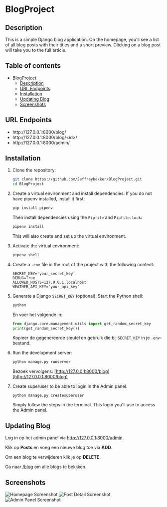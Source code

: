 # BlogProject

## Description
<p>This is a simple Django blog application. On the homepage, you'll see a list of all blog posts with their titles and a short preview. Clicking on a blog post will take you to the full article.</p>

## Table of contents
* [BlogProject](#blogproject)
  * [Description](#description)
  * [URL Endpoints](#url-endpoints)
  * [Installation](#installation)
  * [Updating Blog](#updating-blog)
  * [Screenshots](#screenshots)

## URL Endpoints
<ul>
  <li>http://127.0.0.1:8000/blog/</li>
  <li>http://127.0.0.1:8000/blog/&lt;id&gt;/</li>
  <li>http://127.0.0.1:8000/admin/</li>
</ul>

## Installation
1. Clone the repository:
    ```bash
    git clone https://github.com/Jeffreybekker/BlogProject.git
    cd BlogProject
    ```

2. Create a virtual environment and install dependencies:
    If you do not have pipenv installed, install it first:
    ```bash
    pip install pipenv
    ```
    Then install dependencies using the `Pipfile` and `Pipfile.lock`:
    ```bash
    pipenv install
    ```
    This will also create and set up the virtual environment.

3. Activate the virtual environment:
    ```bash
    pipenv shell
    ```

4. Create a `.env` file in the root of the project with the following content:
    ```env
    SECRET_KEY='your_secret_key'
    DEBUG=True
    ALLOWED_HOSTS=127.0.0.1,localhost
    WEATHER_API_KEY='your_api_key'
    ```

5. Generate a Django `SECRET_KEY` (optional):
    Start the Python shell:
    ```bash
    python
    ```
    En voer het volgende in:
    ```python
    from django.core.management.utils import get_random_secret_key
    print(get_random_secret_key())
    ```
    Kopieer de gegenereerde sleutel en gebruik die bij `SECRET_KEY` in je `.env`-bestand.

6. Run the development server:
    ```bash
    python manage.py runserver
    ```
    Bezoek vervolgens: [http://127.0.0.1:8000/blog](http://127.0.0.1:8000/blog)

7. Create superuser to be able to login in the Admin panel:
    ```
    python manage.py createsuperuser
    ```
    Simply follow the steps in the terminal. This login you'll use to access the Admin panel.

## Updating Blog
<p>Log in op het admin panel via <a href="http://127.0.0.1:8000/admin">http://127.0.0.1:8000/admin</a>.</p>
<p>Klik op <strong>Posts</strong> en voeg een nieuwe blog toe via <strong>ADD</strong>.</p>
<p>Om een blog te verwijderen klik je op <strong>DELETE</strong>.</p>
<p>Ga naar <a href="http://127.0.0.1:8000/blog">/blog</a> om alle blogs te bekijken.</p>

## Screenshots
![Homepage Screenshot](https://github.com/user-attachments/assets/f0ff613b-b29e-44c3-a62d-b8db8dfcd285)
![Post Detail Screenshot](https://github.com/user-attachments/assets/ce1a417c-436e-4af4-b7bb-b3df9c334e06)
![Admin Panel Screenshot](https://github.com/user-attachments/assets/02e29bf2-a51b-4759-a0d8-92f9ec050f73)
